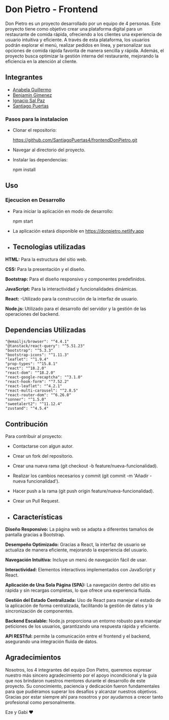 # Don Pietro - Frontend

Don Pietro es un proyecto desarrollado por un equipo de 4 personas. Este proyecto tiene como objetivo crear una plataforma digital para un restaurante de comida rápida, ofreciendo a los clientes una experiencia de usuario intuitiva y eficiente. A través de esta plataforma, los usuarios podrán explorar el menú, realizar pedidos en línea, y personalizar sus opciones de comida rápida favorita de manera sencilla y rápida. Además, el proyecto busca optimizar la gestión interna del restaurante, mejorando la eficiencia en la atención al cliente.

## Integrantes

- [Anabela Guillermo](https://github.com/AnabelaGuillermo)
- [Benjamin Gimenez](https://github.com/BenjaminGimenez)
- [Ignacio Sal Paz](https://github.com/nachosalpaz)
- [Santiago Puertas](https://github.com/SantiagoPuertas4)

### Pasos para la instalacion

- Clonar el repositorio:

  https://github.com/SantiagoPuertas4/frontendDonPietro.git

- Navegar al directorio del proyecto.

- Instalar las dependencias:

  npm install

## Uso

### Ejecucion en Desarrollo

- Para iniciar la aplicación en modo de desarrollo:

  npm start

- La aplicación estará disponible en https://donpietro.netlify.app

- ## Tecnologias utilizadas

**HTML:** Para la estructura del sitio web.

**CSS:** Para la presentación y el diseño.

**Bootstrap:** Para el diseño responsivo y componentes predefinidos.

**JavaScript:** Para la interactividad y funcionalidades dinámicas.

**React:** -Utilizado para la construcción de la interfaz de usuario.

**Node.js:** Utilizado para el desarrollo del servidor y la gestión de las operaciones del backend.

## Dependencias Utilizadas

    "@emailjs/browser": "^4.4.1"
    "@tanstack/react-query": "^5.51.23"
    "bootstrap": "^5.3.3"
    "bootstrap-icons": "^1.11.3"
    "leaflet": "^1.9.4"
    "prop-types": "^15.8.1"
    "react": "^18.2.0"
    "react-dom": "^18.2.0"
    "react-google-recaptcha": "^3.1.0"
    "react-hook-form": "^7.52.2"
    "react-leaflet": "^4.2.1"
    "react-multi-carousel": "^2.8.5"
    "react-router-dom": "^6.26.0"
    "sonner": "^1.5.0"
    "sweetalert2": "^11.12.4"
    "zustand": "^4.5.4"

## Contribución

Para contribuir al proyecto:

- Contactarse con algun autor.
- Crear un fork del repositorio.
- Crear una nueva rama (git checkout -b feature/nueva-funcionalidad).
- Realizar los cambios necesarios y commit (git commit -m 'Añadir - nueva funcionalidad').
- Hacer push a la rama (git push origin feature/nueva-funcionalidad).
- Crear un Pull Request.

- ## Características

**Diseño Responsivo:** La página web se adapta a diferentes tamaños de pantalla gracias a Bootstrap.

**Desempeño Optimizado:** Gracias a React, la interfaz de usuario se actualiza de manera eficiente, mejorando la experiencia del usuario.

**Navegación Intuitiva:** Incluye un menú de navegación fácil de usar.

**Interactividad:** Elementos interactivos implementados con JavaScript y React.

**Aplicación de Una Sola Página (SPA):** La navegación dentro del sitio es rápida y sin recargas completas, lo que ofrece una experiencia fluida.

**Gestión del Estado Centralizada:** Uso de React para manejar el estado de la aplicación de forma centralizada, facilitando la gestión de datos y la sincronización de componentes.

**Backend Escalable:** Node.js proporciona un entorno robusto para manejar peticiones de los usuarios, garantizando una respuesta rápida y eficiente.

**API RESTful:** permite la comunicación entre el frontend y el backend, asegurando una integración fluida de datos.

## Agradecimientos

Nosotros, los 4 integrantes del equipo Don Pietro, queremos expresar nuestro más sincero agradecimiento por el apoyo incondicional y la guía que nos brindaron nuestros mentores durante el desarrollo de este proyecto. Su conocimiento, paciencia y dedicación fueron fundamentales para que pudiéramos superar los desafíos y alcanzar nuestros objetivos. Gracias por estar siempre ahí para nosotros y por ayudarnos a crecer tanto profesional como personalmente.

Eze y Gabi ❤
